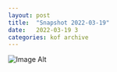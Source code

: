 ```yaml
---
layout:	post
title:	"Snapshot 2022-03-19"
date:	2022-03-19 3
categories:	kof archive
---
```


![Image Alt](https://k0f.github.io/assets/2022-03-19-163218.jpg)